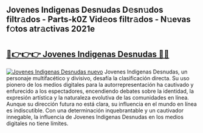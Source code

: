 ## Jovenes Indigenas Desnudas D𝚎sn𝚞dos filtr𝚊dos - Parts-k0Z Vid𝚎os filtr𝚊dos - N𝚞evas f𝚘tos atr𝚊ctivas 2021e

# <h2><a href="http://mbaxxra.tromn.icu/?c=Jovenes+Indigenas+Desnudas">🔗👉👉👉 Jovenes Indigenas Desnudas 🔗🔗</a></h2>

[![Jovenes Indigenas Desnudas nuevo](https://i.imgur.com/pEAQMta.gif)](http://mbaxxra.tromn.icu/?c=Jovenes+Indigenas+Desnudas)
Jovenes Indigenas Desnudas, un personaje multifacético y divisivo, desafía la clasificación directa. Su uso pionero de los medios digitales para la autorrepresentación ha cautivado y enfurecido a los espectadores, encendiendo debates sobre la identidad, la expresión artística y la naturaleza evolutiva de las comunidades en línea. Aunque su dirección futura no está clara, su influencia en el mundo en línea es indiscutible. Con una determinación inquebrantable y un cautivador innegable, la influencia de Jovenes Indigenas Desnudas en los medios digitales no tiene límites.
